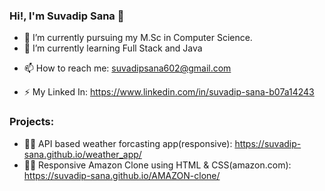 ### Hi!,  I'm Suvadip Sana 👋


<!--**Suvadip-sana/Suvadip-sana** is a ✨ _special_ ✨ repository because its `README.md` (this file) appears on your GitHub profile.

Here are some ideas to get you started: -->

- 🔭 I’m currently pursuing my M.Sc in Computer Science.
- 🌱 I’m currently learning Full Stack and Java
<!-- 👯 I’m looking to collaborate on ... -->
<!-- 🤔 I’m looking for help with ... -->
<!-- 💬 Ask me about ... -->
- 📫 How to reach me: suvadipsana602@gmail.com
<!-- 😄 Pronouns: ...-->
- ⚡ My Linked In: https://www.linkedin.com/in/suvadip-sana-b07a14243

### Projects:

- 🧑‍💻  API based weather forcasting app(responsive): https://suvadip-sana.github.io/weather_app/
- 🧑‍💻  Responsive Amazon Clone using HTML & CSS(amazon.com): https://suvadip-sana.github.io/AMAZON-clone/ 


